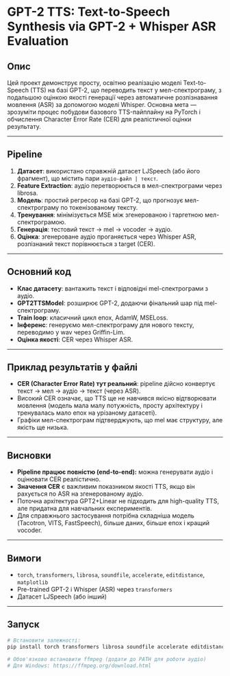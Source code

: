 # GPT-2 TTS: Text-to-Speech Synthesis via GPT-2 + Whisper ASR Evaluation

## Опис

Цей проект демонструє просту, освітню реалізацію моделі Text-to-Speech (TTS) на базі GPT-2, що переводить текст у мел-спектрограму, з подальшою оцінкою якості генерації через автоматичне розпізнавання мовлення (ASR) за допомогою моделі Whisper. Основна мета — зрозуміти процес побудови базового TTS-пайплайну на PyTorch і обчислення Character Error Rate (CER) для реалістичної оцінки результату.

---

## Pipeline

1. **Датасет**: використано справжній датасет LJSpeech (або його фрагмент), що містить пари `аудіо-файл | текст`.
2. **Feature Extraction**: аудіо перетворюється в мел-спектрограми через librosa.
3. **Модель**: простий регресор на базі GPT-2, що прогнозує мел-спектрограму по токенізованому тексту.
4. **Тренування**: мінімізується MSE між згенерованою і таргетною мел-спектрограмою.
5. **Генерація**: тестовий текст → mel → vocoder → аудіо.
6. **Оцінка**: згенероване аудіо проганяється через Whisper ASR, розпізнаний текст порівнюється з target (CER).

---

## Основний код

- **Клас датасету**: вантажить текст і відповідні mel-спектрограми з аудіо.
- **GPT2TTSModel**: розширює GPT-2, додаючи фінальний шар під mel-спектрограму.
- **Train loop**: класичний цикл епох, AdamW, MSELoss.
- **Інференс**: генеруємо мел-спектрограму для нового тексту, переводимо у wav через Griffin-Lim.
- **Оцінка якості**: CER через Whisper ASR.

---

## Приклад результатів у файлі

- **CER (Character Error Rate) тут реальний**: pipeline дійсно конвертує текст → мел → аудіо → текст (через ASR).
- Високий CER означає, що TTS ще не навчився якісно відтворювати мовлення (модель мала малу потужність, просту архітектуру і тренувалась мало епох на урізаному датасеті).
- Графіки мел-спектрограм підтверджують, що mel має структуру, але якість ще низька.

---

## Висновки

- **Pipeline працює повністю (end-to-end):** можна генерувати аудіо і оцінювати CER реалістично.
- **Значення CER** є важливим показником якості TTS, якщо він рахується по ASR на згенерованому аудіо.
- Поточна архітектура GPT2+Linear не підходить для high-quality TTS, але придатна для навчальних експериментів.
- Для справжнього застосування потрібна складніша модель (Tacotron, VITS, FastSpeech), більше даних, більше епох і кращий vocoder.

---

## Вимоги

- `torch`, `transformers`, `librosa`, `soundfile`, `accelerate`, `editdistance`, `matplotlib`
- Pre-trained GPT-2 і Whisper (ASR) через `transformers`
- Датасет LJSpeech (або інший)

---

## Запуск

```bash
# Встановити залежності:
pip install torch transformers librosa soundfile accelerate editdistance matplotlib

# Обов'язково встановити ffmpeg (додати до PATH для роботи аудіо)
# Для Windows: https://ffmpeg.org/download.html




